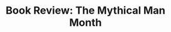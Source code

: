 ---
layout: post
title: "Book Review: The Mythical Man Month"
subtitle:
cover-img:
thumbnail-img:
share-img:
readtime: true
tags: ["book-review"]
---